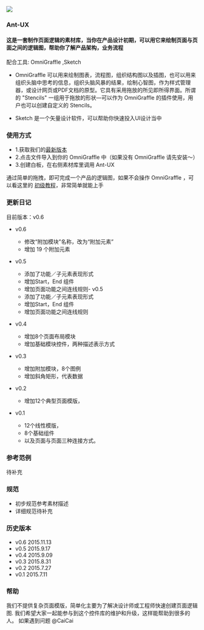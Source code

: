 ![](https://t.alipayobjects.com/images/T1yplhXkhiXXXXXXXX.png)

### Ant-UX

#### 这是一套制作页面逻辑的素材库，当你在产品设计初期，可以用它来绘制页面与页面之间的逻辑图，帮助你了解产品架构，业务流程

配合工具: OmniGraffle ,Sketch

- OmniGraffle 可以用来绘制图表，流程图，组织结构图以及插图，也可以用来组织头脑中思考的信息，组织头脑风暴的结果，绘制心智图，作为样式管理器，或设计网页或PDF文档的原型。它具有采用拖放的所见即所得界面。所谓的 "Stencils" 一组用于拖放的形状—可以作为 OmniGraffle 的插件使用，用户也可以创建自定义的 Stencils。

- Sketch 是一个矢量设计软件，可以帮助你快速投入UI设计当中

### 使用方式

- 1.获取我们的[最新版本](https://github.com/ant-design/ant-ux/releases) 
- 2.点击文件导入到你的 OmniGraffle 中（如果没有 OmniGraffle 请先安装～）
- 3.创建白板，在右侧素材库里调用 Ant-UX

通过简单的拖拽，即可完成一个产品的逻辑图，如果不会操作 OmniGraffle ，可以看这里的 [初级教程](http://beforweb.com/node/202)，非常简单就能上手

### 更新日记

目前版本：v0.6

- v0.6 
  - 修改“附加模块”名称，改为“附加元素”
  - 增加 19 个附加元素

- v0.5 
  - 添加了功能／子元素表现形式
  - 增加Start，End 组件 
  - 增加页面功能之间连线规则- v0.5 
  - 添加了功能／子元素表现形式
  - 增加Start，End 组件 
  - 增加页面功能之间连线规则

- v0.4  
  - 增加8个页面布局模块
  - 增加基础模块控件，两种描述表示方式

- v0.3  
  - 增加附加模块，8个图例
  - 增加斜角矩形，代表数据

- v0.2
  - 增加12个典型页面模版，

- v0.1
  - 12个线性模版，
  - 8个基础组件
  - 以及页面与页面三种连接方式。
  


### 参考范例

待补充

### 规范

- 初步规范参考素材描述
- 详细规范待补充

### 历史版本

- v0.6 2015.11.13
- v0.5 2015.9.17
- v0.4 2015.9.09
- v0.3 2015.8.31
- v0.2 2015.7.27
- v0.1 2015.7.11

### 帮助

我们不提供复杂页面模版，简单化主要为了解决设计师或工程师快速创建页面逻辑图.
我们希望大家一起能参与到这个控件库的维护和升级，这样能帮助到很多的人。
如果遇到问题 @CaiCai